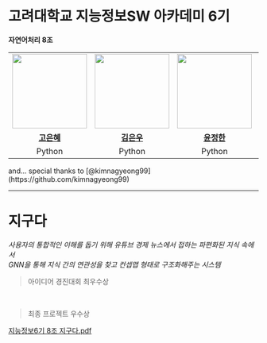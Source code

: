 # 고려대학교 지능정보SW 아카데미 6기
**자연어처리 8조**
<table>
 <tr>
    <td align="center"><a href="https://github.com/eunhyea"><img src="https://avatars.githubusercontent.com/eunhyea" width="150px;" alt=""></td>
    <td align="center"><a href="https://github.com/eunwookim"><img src="https://avatars.githubusercontent.com/eunwookim" width="150px;" alt=""></td>
    <td align="center"><a href="https://github.com/Auspiland"><img src="https://avatars.githubusercontent.com/Auspiland" width="150px;" alt=""></td>
    <td align="center"><a href="https://github.com/DoxB"><img src="https://avatars.githubusercontent.com/DoxB" width="150px;" alt=""></td>
  </tr>
  <tr>
    <td align="center"><a href="https://github.com/eunhyea"><b>고은혜</b></td>
    <td align="center"><a href="https://github.com/eunwookim"><b>김은우</b></td>
    <td align="center"><a href="https://github.com/Auspiland"><b>윤정한</b></td>
    <td align="center"><a href="https://github.com/DoxB"><b>임정규</b></td>
  </tr>
  <tr>
    <td align="center">Python</td>
    <td align="center">Python</td>
    <td align="center">Python</td>
    <td align="center">Python</td>
  </tr>
</table>
and... special thanks to [@kimnagyeong99](https://github.com/kimnagyeong99)
<br>

---
# 지구다
*사용자의 통합적인 이해를 돕기 위해* 
*유튜브 경제 뉴스에서 접하는 파편화된 지식 속에서* <br>
*GNN을 통해 지식 간의 연관성을 찾고 컨셉맵 형태로 구조화해주는 시스템* <br>

> 아이디어 경진대회 최우수상
<br>

> 최종 프로젝트 우수상

[지능정보6기 8조 지구다.pdf](https://github.com/user-attachments/files/20921220/6.8.pdf)
